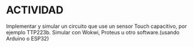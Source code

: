 # ACTIVIDAD

Implementar y simular un circuito que use un sensor Touch capacitivo, por 
ejemplo TTP223b. Simular con Wokwi, Proteus u otro software.(usando 
Arduino o ESP32) 
